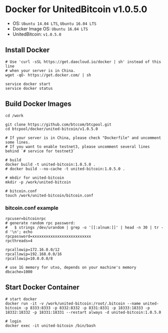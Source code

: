 Docker for UnitedBitcoin v1.0.5.0
============================

* OS: `Ubuntu 14.04 LTS`, `Ubuntu 16.04 LTS`
* Docker Image OS: `Ubuntu 16.04 LTS`
* UnitedBitcoin: `v1.0.5.0`

## Install Docker

```
# Use 'curl -sSL https://get.daocloud.io/docker | sh' instead of this line
# when your server is in China.
wget -qO- https://get.docker.com/ | sh

service docker start
service docker status
```

## Build Docker Images

```
cd /work

git clone https://github.com/btccom/btcpool.git
cd btcpool/docker/united-bitcoin/v1.0.5.0

# If your server is in China, please check "Dockerfile" and uncomment some lines.
# If you want to enable testnet3, please uncomment several lines behind `# service for testnet3`

# build
docker build -t united-bitcoin:1.0.5.0 .
# docker build --no-cache -t united-bitcoin:1.0.5.0 .

# mkdir for united-bitcoin
mkdir -p /work/united-bitcoin

# bitcoin.conf
touch /work/united-bitcoin/bitcoin.conf
```

### bitcoin.conf example

```
rpcuser=bitcoinrpc
# generate random rpc password:
#   $ strings /dev/urandom | grep -o '[[:alnum:]]' | head -n 30 | tr -d '\n'; echo
rpcpassword=xxxxxxxxxxxxxxxxxxxxxxxxxx
rpcthreads=4

rpcallowip=172.16.0.0/12
rpcallowip=192.168.0.0/16
rpcallowip=10.0.0.0/8

# use 1G memory for utxo, depends on your machine's memory
dbcache=1000
```

## Start Docker Container

```
# start docker
docker run -it -v /work/united-bitcoin:/root/.bitcoin --name united-bitcoin -p 8333:8333 -p 8332:8332 -p 8331:8331 -p 18333:18333 -p 18332:18332 -p 18331:18331 --restart always -d united-bitcoin:1.0.5.0

# login
docker exec -it united-bitcoin /bin/bash
```
